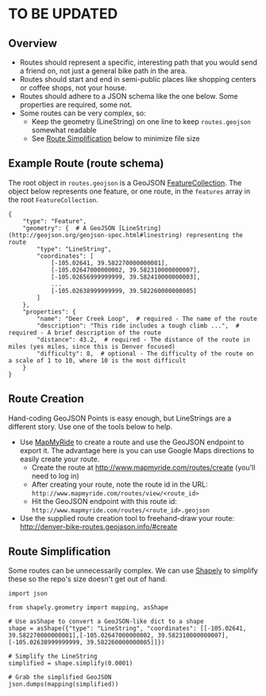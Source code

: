 # TO BE UPDATED

## Overview

* Routes should represent a specific, interesting path that you would send a friend on, not just a general bike path in the area.
* Routes should start and end in semi-public places like shopping centers or coffee shops, not your house.
* Routes should adhere to a JSON schema like the one below. Some properties are required, some not.
* Some routes can be very complex, so:
    * Keep the geometry (LineString) on one line to keep `routes.geojson` somewhat readable
    * See [Route Simplification](#route-simplification) below to minimize file size

## Example Route (route schema)

The root object in `routes.geojson` is a GeoJSON [FeatureCollection](http://geojson.org/geojson-spec.html#feature-collection-objects). The object below represents one feature, or one route, in the `features` array in the root `FeatureCollection`.

    {
        "type": "Feature",
        "geometry": {  # A GeoJSON [LineString](http://geojson.org/geojson-spec.html#linestring) representing the route
            "type": "LineString",
            "coordinates": [
                [-105.02641, 39.582270000000001],
                [-105.02647000000002, 39.582310000000007],
                [-105.02656999999999, 39.582410000000003],
                ...
                [-105.02638999999999, 39.582260000000005]
            ]
        },
        "properties": {
            "name": "Deer Creek Loop",  # required - The name of the route
            "description": "This ride includes a tough climb ...",  # required - A brief description of the route
            "distance": 43.2,  # required - The distance of the route in miles (yes miles, since this is Denver focused)
            "difficulty": 8,  # optional - The difficulty of the route on a scale of 1 to 10, where 10 is the most difficult
        }
    }

## Route Creation

Hand-coding GeoJSON Points is easy enough, but LineStrings are a different story. Use one of the tools below to help.

* Use [MapMyRide](http://www.mapmyride.com) to create a route and use the GeoJSON endpoint to export it. The advantage here is you can use Google Maps directions to easily create your route.
    * Create the route at http://www.mapmyride.com/routes/create (you'll need to log in)
    * After creating your route, note the route id in the URL: `http://www.mapmyride.com/routes/view/<route_id>`
    * Hit the GeoJSON endpoint with this route id: `http://www.mapmyride.com/routes/<route_id>.geojson`
* Use the supplied route creation tool to freehand-draw your route: http://denver-bike-routes.geojason.info/#create

## Route Simplification

Some routes can be unnecessarily complex. We can use [Shapely](http://toblerity.github.io/shapely/manual.html) to simplify these so the repo's size doesn't get out of hand.

    import json

    from shapely.geometry import mapping, asShape

    # Use asShape to convert a GeoJSON-like dict to a shape
    shape = asShape({"type": "LineString", "coordinates": [[-105.02641, 39.582270000000001],[-105.02647000000002, 39.582310000000007],[-105.02638999999999, 39.582260000000005]]})

    # Simplify the LineString
    simplified = shape.simplify(0.0001)

    # Grab the simplified GeoJSON
    json.dumps(mapping(simplified))
